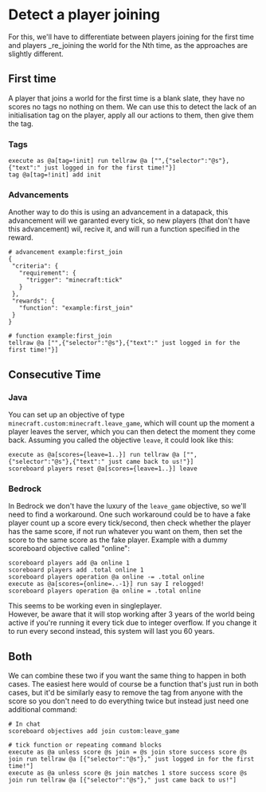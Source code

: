 # Detect a player joining

For this, we'll have to differentiate between players joining for the first time and players _re_joining the world for the Nth time, as the approaches are slightly different.

## First time
A player that joins a world for the first time is a blank slate, they have no scores no tags no nothing on them. We can use this to detect the lack of an initialisation tag on the player, apply all our actions to them, then give them the tag.

### Tags

    execute as @a[tag=!init] run tellraw @a ["",{"selector":"@s"},{"text":" just logged in for the first time!"}]
    tag @a[tag=!init] add init

### Advancements
Another way to do this is using an advancement in a datapack, this advancement will we garanted every tick, so new players (that don't have this advancement) wil, recive it, and will run a function specified in the reward.

    # advancement example:first_join
    {
     "criteria": {
       "requirement": {
         "trigger": "minecraft:tick"
       }
     },
     "rewards": {
       "function": "example:first_join"
     }
    }
    
    # function example:first_join
    tellraw @a ["",{"selector":"@s"},{"text":" just logged in for the first time!"}]

## Consecutive Time

### Java 
 
You can set up an objective of type `minecraft.custom:minecraft.leave_game`, which will count up the moment a player leaves the server, which you can then detect the moment they come back. Assuming you called the objective `leave`, it could look like this:  

    execute as @a[scores={leave=1..}] run tellraw @a ["",{"selector":"@s"},{"text":" just came back to us!"}]
    scoreboard players reset @a[scores={leave=1..}] leave

### Bedrock

In Bedrock we don't have the luxury of the `leave_game` objective, so we'll need to find a workaround. One such workaround could be to have a fake player count up a score every tick/second, then check whether the player has the same score, if not run whatever you want on them, then set the score to the same score as the fake player. Example with a dummy scoreboard objective called "online":

    scoreboard players add @a online 1
    scoreboard players add .total online 1
    scoreboard players operation @a online -= .total online
    execute as @a[scores={online=..-1}] run say I relogged!
    scoreboard players operation @a online = .total online

This seems to be working even in singleplayer.   
However, be aware that it will stop working after 3 years of the world being active if you're running it every tick due to integer overflow. If you change it to run every second instead, this system will last you 60 years.

## Both

We can combine these two if you want the same thing to happen in both cases. The easiest here would of course be a function that's just run in both cases, but it'd be similarly easy to remove the tag from anyone with the score so you don't need to do everything twice but instead just need one additional command:

    # In chat
    scoreboard objectives add join custom:leave_game
    
    # tick function or repeating command blocks
    execute as @a unless score @s join = @s join store success score @s join run tellraw @a [{"selector":"@s"}," just logged in for the first time!"]
    execute as @a unless score @s join matches 1 store success score @s join run tellraw @a [{"selector":"@s"}," just came back to us!"]

